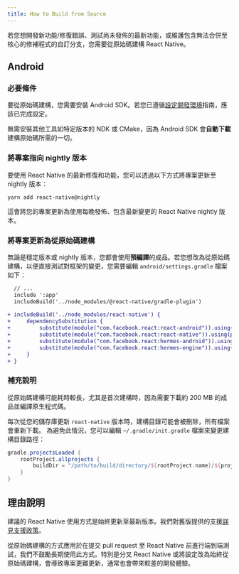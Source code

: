 ```yaml
---
title: How to Build from Source
---
```


若您想開發新功能/修復錯誤、測試尚未發佈的最新功能，或維護包含無法合併至核心的修補程式的自訂分支，您需要從原始碼建構 React Native。

## Android

### 必要條件

要從原始碼建構，您需要安裝 Android SDK。若您已遵循[設定開發環境](/docs/environment-setup)指南，應該已完成設定。

無需安裝其他工具如特定版本的 NDK 或 CMake，因為 Android SDK 會**自動下載**建構原始碼所需的一切。

### 將專案指向 nightly 版本

要使用 React Native 的最新修復和功能，您可以透過以下方式將專案更新至 nightly 版本：

```
yarn add react-native@nightly
```

這會將您的專案更新為使用每晚發佈、包含最新變更的 React Native nightly 版本。

### 將專案更新為從原始碼建構

無論是穩定版本或 nightly 版本，您都會使用**預編譯**的成品。若您想改為從原始碼建構，以便直接測試對框架的變更，您需要編輯 `android/settings.gradle` 檔案如下：

```diff
  // ...
  include ':app'
  includeBuild('../node_modules/@react-native/gradle-plugin')
  
+ includeBuild('../node_modules/react-native') {
+     dependencySubstitution {
+         substitute(module("com.facebook.react:react-android")).using(project(":packages:react-native:ReactAndroid"))
+         substitute(module("com.facebook.react:react-native")).using(project(":packages:react-native:ReactAndroid"))
+         substitute(module("com.facebook.react:hermes-android")).using(project(":packages:react-native:ReactAndroid:hermes-engine"))
+         substitute(module("com.facebook.react:hermes-engine")).using(project(":packages:react-native:ReactAndroid:hermes-engine"))
+     }
+ }
```

### 補充說明

從原始碼建構可能耗時較長，尤其是首次建構時，因為需要下載約 200 MB 的成品並編譯原生程式碼。

每次從您的儲存庫更新 `react-native` 版本時，建構目錄可能會被刪除，所有檔案會重新下載。
為避免此情況，您可以編輯 `~/.gradle/init.gradle` 檔案來變更建構目錄路徑：

```groovy
gradle.projectsLoaded {
    rootProject.allprojects {
        buildDir = "/path/to/build/directory/${rootProject.name}/${project.name}"
    }
}
```

## 理由說明

建議的 React Native 使用方式是始終更新至最新版本。我們對舊版提供的支援[詳見支援政策](https://github.com/reactwg/react-native-releases/#releases-support-policy)。

從原始碼建構的方式應用於在提交 pull request 至 React Native 前進行端到端測試，我們不鼓勵長期使用此方式。特別是分叉 React Native 或將設定改為始終從原始碼建構，會導致專案更難更新，通常也會帶來較差的開發體驗。